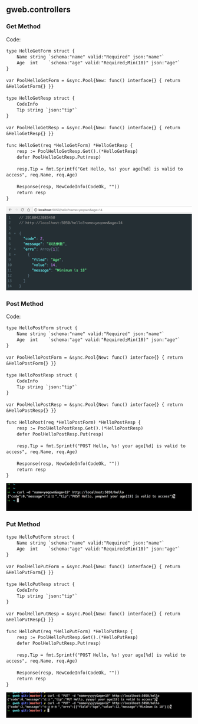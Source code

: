 ## gweb.controllers

### Get Method

Code:
```golang
type HelloGetForm struct {
	Name string `schema:"name" valid:"Required" json:"name"`
	Age  int    `schema:"age" valid:"Required;Min(18)" json:"age"`
}

var PoolHelloGetForm = &sync.Pool{New: func() interface{} { return &HelloGetForm{} }}

type HelloGetResp struct {
	CodeInfo
	Tip string `json:"tip"`
}

var PoolHelloGetResp = &sync.Pool{New: func() interface{} { return &HelloGetResp{} }}

func HelloGet(req *HelloGetForm) *HelloGetResp {
	resp := PoolHelloGetResp.Get().(*HelloGetResp)
	defer PoolHelloGetResp.Put(resp)

	resp.Tip = fmt.Sprintf("Get Hello, %s! your age[%d] is valid to access", req.Name, req.Age)

	Response(resp, NewCodeInfo(CodeOk, ""))
	return resp
}
```

![Get-Method](https://raw.githubusercontent.com/yeqown/gweb/master/screenshots/getmethod.png)

### Post Method

Code:
```golang
type HelloPostForm struct {
	Name string `schema:"name" valid:"Required" json:"name"`
	Age  int    `schema:"age" valid:"Required;Min(18)" json:"age"`
}

var PoolHelloPostForm = &sync.Pool{New: func() interface{} { return &HelloPostForm{} }}

type HelloPostResp struct {
	CodeInfo
	Tip string `json:"tip"`
}

var PoolHelloPostResp = &sync.Pool{New: func() interface{} { return &HelloPostResp{} }}

func HelloPost(req *HelloPostForm) *HelloPostResp {
	resp := PoolHelloPostResp.Get().(*HelloPostResp)
	defer PoolHelloPostResp.Put(resp)

	resp.Tip = fmt.Sprintf("POST Hello, %s! your age[%d] is valid to access", req.Name, req.Age)

	Response(resp, NewCodeInfo(CodeOk, ""))
	return resp
}
```
![POST-Method](https://raw.githubusercontent.com/yeqown/gweb/master/screenshots/postmethod.png)

### Put Method

```golang
type HelloPutForm struct {
	Name string `schema:"name" valid:"Required" json:"name"`
	Age  int    `schema:"age" valid:"Required;Min(18)" json:"age"`
}

var PoolHelloPutForm = &sync.Pool{New: func() interface{} { return &HelloPutForm{} }}

type HelloPutResp struct {
	CodeInfo
	Tip string `json:"tip"`
}

var PoolHelloPutResp = &sync.Pool{New: func() interface{} { return &HelloPutResp{} }}

func HelloPut(req *HelloPutForm) *HelloPutResp {
	resp := PoolHelloPutResp.Get().(*HelloPutResp)
	defer PoolHelloPutResp.Put(resp)

	resp.Tip = fmt.Sprintf("POST Hello, %s! your age[%d] is valid to access", req.Name, req.Age)

	Response(resp, NewCodeInfo(CodeOk, ""))
	return resp
}
```

![Put-Method](https://raw.githubusercontent.com/yeqown/gweb/master/screenshots/putmethod.png)